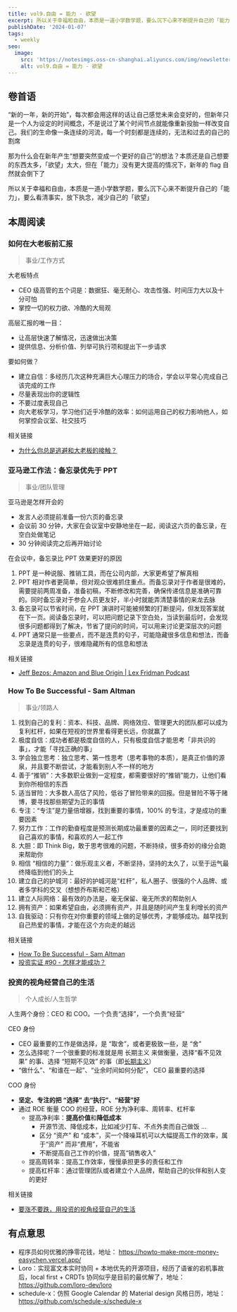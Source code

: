 ```yaml
---
title: vol9.自由 = 能力 - 欲望
excerpt: 所以关于幸福和自由，本质是一道小学数学题，要么沉下心来不断提升自己的「能力」，要么看清事实，放下执念，减少自己的「欲望」
publishDate: '2024-01-07'
tags:
  - weekly
seo:
  image:
    src: 'https://notesimgs.oss-cn-shanghai.aliyuncs.com/img/newsletter-vol9.jpg'
    alt: vol9.自由 = 能力 - 欲望
---
```


## 卷首语

“新的一年，新的开始”，每次都会用这样的话让自己感觉未来会变好的，但新年只是一个人为设定的时间概念，不是说过了某个时间节点就能像重新投胎一样改变自己。我们的生命像一条连续的河流，每一个时刻都是连续的，无法和过去的自己的割席

那为什么会在新年产生“想要突然变成一个更好的自己”的想法？本质还是自己想要的东西太多，「欲望」太大，但在「能力」没有更大提高的情况下，新年的 flag 自然就会倒下了

所以关于幸福和自由，本质是一道小学数学题，要么沉下心来不断提升自己的「能力」，要么看清事实，放下执念，减少自己的「欲望」

## 本周阅读

### 如何在大老板前汇报

> 事业/工作方式

大老板特点

- CEO 级高管的五个词是：数据狂、毫无耐心、攻击性强、时间压力大以及十分可怕
- 掌控一切的权力欲、冷酷的大局观

高层汇报的唯一目：

- 让高层快速了解情况，迅速做出决策
- 提供信息、分析价值、列举可执行项和提出下一步请求

要如何做？

- 建立自信：多经历几次这种充满巨大心理压力的场合，学会以平常心完成自己该完成的工作
- 尽量表现出你的逻辑性
- 不要过度表现自己
- 向大老板学习，学习他们近乎冷酷的效率：如何运用自己的权力影响他人，如何掌控会议室、社交技巧

相关链接

- [为什么你总是逃避和大老板的接触？](https://mp.weixin.qq.com/s/fIGrZioD0Ltrp4STd0Bh2g)

### 亚马逊工作法：备忘录优先于 PPT

> 事业/团队管理

亚马逊是怎样开会的

- 发言人必须提前准备一份六页的备忘录
- 会议前 30 分钟，大家在会议室中安静地坐在一起，阅读这六页的备忘录，在空白处做笔记
- 30 分钟阅读完之后再开始讨论

在会议中，备忘录比 PPT 效果更好的原因

1. PPT 是一种说服、推销工具，而在公司内部，大家更希望了解真相
2. PPT 相对作者更简单，但对观众很难抓住重点。而备忘录对于作者是很难的，需要提前两周准备，准备初稿，不断修改和完善，确保传递信息是准确可靠的。同时备忘录对于参会人员更友好，半小时就能弄清楚事情的来龙去脉
3. 备忘录可以节省时间，在 PPT 演讲时可能被频繁的打断提问，但发现答案就在下一页。阅读备忘录时，可以把问题记录下空白处，当读到最后时，会发现很多问题都得到了解决，节省了提问的时间，可以用来讨论更深层次的问题
4. PPT 通常只是一些要点，而不是连贯的句子，可能隐藏很多信息和想法，而备忘录是连贯的句子，很难隐藏所有的信息和想法

相关链接

- [Jeff Bezos: Amazon and Blue Origin | Lex Fridman Podcast](https://www.youtube.com/watch?v=DcWqzZ3I2cY)

### How To Be Successful - Sam Altman

> 事业/领路人

1. 找到自己的复利：资本、科技、品牌、网络效应、管理更大的团队都可以成为复利杠杆，如果在短视的世界里看得更长远，你就赢了
2. 极度自信：成功者都是极度自信的人，只有极度自信才能思考「非共识的事」，才能「寻找正确的事」
3. 学会独立思考：独立思考、第一性思考（思考事物的本质），是真正价值的源泉，并且要不断尝试，才能看到别人不一样的地方
4. 善于“推销”：大多数职业做到一定程度，都需要很好的“推销”能力，让他们看到你所相信的东西
5. 适当冒险：大多数人高估了风险，低谷了冒险带来的回报。但是冒险不等于赌博，要寻找那些期望为正的事情
6. 专注：“专注”是力量倍增器，找到重要的事情，100% 的专注，才是成功的重要因素
7. 努力工作：工作的勤奋程度是预测长期成功最重要的因素之一，同时还要找到自己喜欢的事情，和喜欢的人一起工作
8. 大胆：即 Think Big，敢于思考很难的问题，不断持续，很多奇妙的缘分会跑来帮助你
9. 相信 “相信的力量”：做乐观主义者，不断坚持，坚持的太久了，以至于运气最终降临到他们的头上
10. 建立自己的护城河：最好的护城河是“杠杆”，私人圈子、很强的个人品牌、或者多学科的交叉（想想乔布斯和芒格）
11. 建立人际网络：最有效的办法是，毫无保留、毫无所求的帮助别人
12. 拥有资产：如果希望自由，必须拥有资产，并且是随时间产生复利增长的资产
13. 自我驱动：只有你在对你重要的领域上做的足够优秀，才能够成功。越早找到自己热爱的事情，才能在这个方向走的越远

相关链接

- [How To Be Successful - Sam Altman](https://blog.samaltman.com/how-to-be-successful)
- [投资实证 #90 - 怎样才能成功？](https://mp.weixin.qq.com/s?__biz=MzIzNTQ4ODg4OA==&mid=2247484540&idx=1&sn=c84da47cc5fd2c14469635d2c430ed18&chksm=e8e7176bdf909e7d448fe50ab0f10fc2924811d3ab90bcfdc7f2ffc2e85f93dfe58f24cdc9be&scene=21#wechat_redirect)

### 投资的视角经营自己的生活

> 个人成长/人生哲学

人生两个身份：CEO 和 COO。一个负责“选择”，一个负责“经营”

CEO 身份

- CEO 最重要的工作是做选择，是 “取舍”，或者更极致一些，是 “舍”
- 怎么选择呢？一个很重要的标准就是用 长期主义 来做衡量，选择“看不见效果” 的事、选择 “短期不见效” 的事（即[长期主义](https://www.wujieli.top/2023/10/03/%E4%BA%BA%E7%94%9F%E5%8E%9F%E5%88%99%E4%B8%80%EF%BC%9A%E9%95%BF%E6%9C%9F%E4%B8%BB%E4%B9%89/)）
- “做什么”、“和谁在一起”、“业余时间如何分配”， CEO 最重要的选择

COO 身份

- **坚定、专注的把 “选择” 去“执行”、“经营”好**
- 通过 ROE 衡量 COO 的经营，ROE 分为净利率、周转率、杠杆率
  - 提高净利率：**提高价值**和**降低成本**
    - 开源节流、降低成本，比如减少打车、不点外卖而自己做饭 ...
    - 区分 “资产” 和 “成本”，买一个降噪耳机可以大幅提高工作的效率，属于“资产” 而非“费用”，不能省
    - 不断提高自己工作的价值，提高“销售收入”
  - 提高周转率：提高工作效率，慢慢承担更多的责任和工作
  - 提高杠杆率：通过管理团队或者建立个人品牌，帮助自己的伙伴和别人变的更好

相关链接

- [要涨不要跌，用投资的视角经营自己的生活](https://www.jianshu.com/p/5780dec05fab)

## 有点意思

- 程序员如何优雅的挣零花钱，地址： https://howto-make-more-money-easychen.vercel.app/
- Loro：实现富文本实时协同 + 本地优先的开源项目，经历了语雀的宕机事故后，local first + CRDTs 协同似乎是目前的最优解了，地址： https://github.com/loro-dev/loro
- schedule-x：仿照 Google Calendar 的 Material design 风格日历，地址： https://github.com/schedule-x/schedule-x
